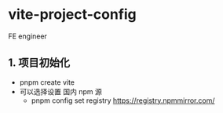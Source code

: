 # vite-project-config
FE engineer


## 1. 项目初始化
 - pnpm create vite
 - 可以选择设置 国内 npm 源
   - pnpm config set registry https://registry.npmmirror.com/
